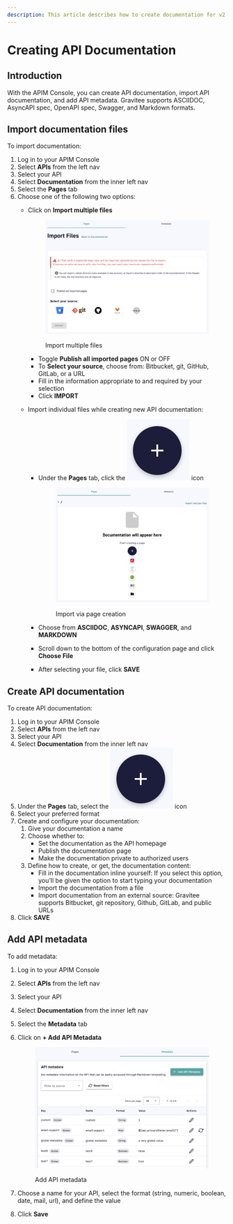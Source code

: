 ```yaml
---
description: This article describes how to create documentation for v2 APIs
---
```


# Creating API Documentation

## Introduction

With the APIM Console, you can create API documentation, import API documentation, and add API metadata. Gravitee supports ASCIIDOC, AsyncAPI spec, OpenAPI spec, Swagger, and Markdown formats.

## Import documentation files

To import documentation:

1. Log in to your APIM Console
2. Select **APIs** from the left nav
3. Select your API
4. Select **Documentation** from the inner left nav
5. Select the **Pages** tab
6. Choose one of the following two options:
   *   Click on **Import multiple files**&#x20;

       <figure><img src="../../../../.gitbook/assets/v2 docs_import multiple files.png" alt=""><figcaption><p>Import multiple files</p></figcaption></figure>



       * Toggle **Publish all imported pages** ON or OFF
       * To **Select your source**, choose from: Bitbucket, git, GitHub, GitLab, or a URL
       * Fill in the information appropriate to and required by your selection
       * Click **IMPORT**
   * Import individual files while creating new API documentation:
     *   Under the **Pages** tab, click the <img src="../../../../.gitbook/assets/Screen Shot 2023-06-08 at 3.06.53 PM.png" alt="" data-size="line"> icon&#x20;

         <figure><img src="../../../../.gitbook/assets/v2 docs_create.png" alt=""><figcaption><p>Import via page creation</p></figcaption></figure>
     * Choose from **ASCIIDOC**, **ASYNCAPI**, **SWAGGER**, and **MARKDOWN**
     * Scroll down to the bottom of the configuration page and click **Choose File**
     * After selecting your file, click **SAVE**

## Create API documentation

To create API documentation:

1. Log in to your APIM Console
2. Select **APIs** from the left nav
3. Select your API
4. Select **Documentation** from the inner left nav
5. Under the **Pages** tab, select the <img src="../../../../.gitbook/assets/Screen Shot 2023-06-08 at 3.06.53 PM.png" alt="" data-size="line"> icon
6. Select your preferred format
7. Create and configure your documentation:
   1. Give your documentation a name
   2. Choose whether to:
      * Set the documentation as the API homepage
      * Publish the documentation page
      * Make the documentation private to authorized users
   3. Define how to create, or get, the documentation content:
      * Fill in the documentation inline yourself: If you select this option, you'll be given the option to start typing your documentation
      * Import the documentation from a file
      * Import documentation from an external source: Gravitee supports Bitbucket, git repository, Github, GitLab, and public URLs
8. Click **SAVE**

## Add API metadata

To add metadata:

1. Log in to your APIM Console
2. Select **APIs** from the left nav
3. Select your API
4. Select **Documentation** from the inner left nav
5. Select the **Metadata** tab
6.  Click on **+ Add API Metadata**&#x20;

    <figure><img src="../../../../.gitbook/assets/v2 docs_metadata.png" alt=""><figcaption><p>Add API metadata</p></figcaption></figure>
7. Choose a name for your API, select the format (string, numeric, boolean, date, mail, url), and define the value
8. Click **Save**
